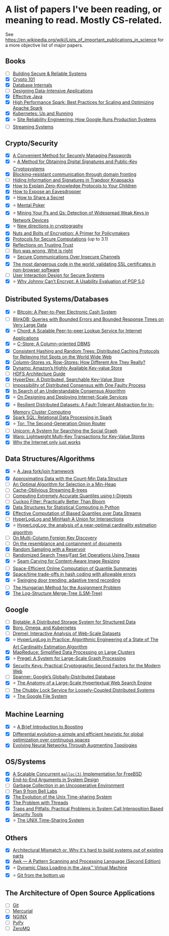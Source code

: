 # A list of papers I've been reading, or meaning to read. Mostly CS-related.

See <https://en.wikipedia.org/wiki/Lists_of_important_publications_in_science>
for a more objective list of major papers.

## Books

- [ ] [Building Secure & Reliable Systems](https://landing.google.com/sre/resources/foundationsandprinciples/srs-book/)
- [x] [Crypto 101](https://github.com/crypto101/crypto101.github.io/raw/master/Crypto101.pdf)
- [x] [Database Internals](https://www.databass.dev/)
- [ ] [Designing Data-Intensive Applications](https://dataintensive.net/)
- [x] [Effective Java](https://www.pearson.com/us/higher-education/program/Bloch-Effective-Java-2nd-Edition/PGM310651.html)
- [x] [High Performance Spark: Best Practices for Scaling and Optimizing Apache Spark](http://www.highperformancespark.com/)
- [x] [Kubernetes: Up and Running](http://shop.oreilly.com/product/0636920043874.do)
- [x] :star: [Site Reliability Engineering: How Google Runs Production Systems](https://landing.google.com/sre/book.html)
- [ ] [Streaming Systems](http://streamingsystems.net/)

## Crypto/Security

- [x] [A Convenient Method for Securely Managing Passwords](https://www.cs.utexas.edu/~bwaters/publications/papers/www2005.pdf)
- [x] :star: [A Method for Obtaining Digital Signatures and Public-Key Cryptosystems](https://people.csail.mit.edu/rivest/Rsapaper.pdf)
- [x] [Blocking-resistant communication through domain fronting](http://www.icir.org/vern/papers/meek-PETS-2015.pdf)
- [ ] [Hiding Information and Signatures in Trapdoor Knapsacks](https://pdfs.semanticscholar.org/da4f/f3b089d9404c0283fdb54403d41f736175a1.pdf)
- [x] [How to Explain Zero-Knowledge Protocols to Your Children](http://pages.cs.wisc.edu/~mkowalcz/628.pdf)
- [x] [How to Expose an Eavesdropper](https://people.csail.mit.edu/rivest/RivestShamir-HowToExposeAnEavesdropper.pdf)
- [x] :star: [How to Share a Secret](https://cs.jhu.edu/~sdoshi/crypto/papers/shamirturing.pdf)
- [x] :star: [Mental Poker](https://people.csail.mit.edu/rivest/ShamirRivestAdleman-MentalPoker.pdf)
- [x] :star: [Mining Your Ps and Qs: Detection of Widespread Weak Keys in Network Devices](https://factorable.net/weakkeys12.conference.pdf)
- [x] :star: [New directions in cryptography](https://ee.stanford.edu/~hellman/publications/24.pdf)
- [x] [Nuts and Bolts of Encryption: A Primer for Policymakers](https://www.cs.princeton.edu/~felten/encryption_primer.pdf)
- [x] [Protocols for Secure Computations](https://crysp.uwaterloo.ca/courses/pet/W11/cache/www.cs.wisc.edu/areas/sec/yao1982-ocr.pdf) (up to 3.1)
- [x] [Reflections on Trusting Trust](https://www.ece.cmu.edu/~ganger/712.fall02/papers/p761-thompson.pdf)
- [ ] [Ron was wrong, Whit is right](https://eprint.iacr.org/2012/064.pdf)
- [x] :star: [Secure Communications Over Insecure Channels](http://www.merkle.com/1974/PuzzlesAsPublished.pdf)
- [x] [The most dangerous code in the world: validating SSL certificates in non-browser software](http://www.cs.utexas.edu/~shmat/shmat_ccs12.pdf)
- [ ] [User Interaction Design for Secure Systems](http://www.eecs.berkeley.edu/Pubs/TechRpts/2002/CSD-02-1184.pdf)
- [x] :star: [Why Johnny Can’t Encrypt: A Usability Evaluation of PGP 5.0](http://www.gaudior.net/alma/johnny.pdf)

## Distributed Systems/Databases

- [x] :star: [Bitcoin: A Peer-to-Peer Electronic Cash System](https://bitcoin.org/bitcoin.pdf)
- [ ] [BlinkDB: Queries with Bounded Errors and Bounded Response Times on Very Large Data](https://www.cs.berkeley.edu/~sameerag/blinkdb_eurosys13.pdf)
- [x] :star: [Chord: A Scalable Peer-to-peer Lookup Service for Internet Applications](http://pdos.csail.mit.edu/papers/chord:sigcomm01/chord_sigcomm.pdf)
- [x] :star: [C-Store: A Column-oriented DBMS](https://cs.brown.edu/courses/cs227/archives/2008/mitchpapers/required4.pdf)
- [x] [Consistent Hashing and Random Trees: Distributed Caching Protocols for Relieving Hot Spots on the World Wide Web ](http://www.akamai.com/dl/technical_publications/ConsistenHashingandRandomTreesDistributedCachingprotocolsforrelievingHotSpotsontheworldwideweb.pdf)
- [x] [Column-Stores vs. Row-Stores: How Different Are They Really?](http://db.csail.mit.edu/projects/cstore/abadi-sigmod08.pdf)
- [x] [Dynamo: Amazon’s Highly Available Key-value Store](http://www.allthingsdistributed.com/files/amazon-dynamo-sosp2007.pdf)
- [ ] [HDFS Architecture Guide](https://hadoop.apache.org/docs/r1.2.1/hdfs_design.pdf)
- [x] [HyperDex: A Distributed, Searchable Key-Value Store](http://rescrv.net/pdf/hyperdex-sigcomm12.pdf)
- [ ] [Impossibility of Distributed Consensus with One Faulty Process](http://cs-www.cs.yale.edu/homes/arvind/cs425/doc/fischer.pdf)
- [x] [In Search of an Understandable Consensus Algorithm](https://ramcloud.stanford.edu/wiki/download/attachments/11370504/raft.pdf)
- [x] :star: [On Designing and Deploying Internet-Scale Services](https://www.usenix.org/legacy/event/lisa07/tech/full_papers/hamilton/hamilton.pdf)
- [x] :star: [Resilient Distributed Datasets: A Fault-Tolerant Abstraction for In-Memory Cluster Computing](http://www.cs.berkeley.edu/~matei/papers/2012/nsdi_spark.pdf)
- [x] [Spark SQL: Relational Data Processing in Spark](https://people.csail.mit.edu/matei/papers/2015/sigmod_spark_sql.pdf)
- [x] :star: [Tor: The Second-Generation Onion Router](https://svn.torproject.org/svn/projects/design-paper/tor-design.pdf)
- [ ] [Unicorn: A System for Searching the Social Graph](http://db.disi.unitn.eu/pages/VLDBProgram/pdf/industry/p871-curtiss.pdf)
- [x] [Warp: Lightweight Multi-Key Transactions for Key-Value Stores](https://arxiv.org/pdf/1509.07815.pdf)
- [x] [Why the Internet only just works](http://www0.cs.ucl.ac.uk/staff/M.Handley/papers/only-just-works.pdf)

## Data Structures/Algorithms

- [x] :star: [A Java fork/join framework](http://gee.cs.oswego.edu/dl/papers/fj.pdf)
- [x] [Approximating Data with the Count-Min Data Structure](http://dimacs.rutgers.edu/~graham/pubs/papers/cmsoft.pdf)
- [ ] [An Optimal Algorithm for Selection in a Min-Heap](http://www.sciencedirect.com/science/article/pii/S0890540183710308)
- [ ] [Cache-Oblivious Streaming B-trees](http://supertech.csail.mit.edu/papers/sbtree.pdf)
- [ ] [Computing Extremely Accurate Quantiles using t-Digests](https://raw.githubusercontent.com/tdunning/t-digest/master/docs/t-digest-paper/histo.pdf)
- [ ] [Cuckoo Filter: Practically Better Than Bloom](http://www.pdl.cmu.edu/PDL-FTP/FS/cuckoo-conext2014.pdf)
- [x] [Data Structures for Statistical Computing in Python](https://conference.scipy.org/proceedings/scipy2010/pdfs/mckinney.pdf)
- [x] [Effective Computation of Biased Quantiles over Data Streams](http://www.cs.rutgers.edu/~muthu/bquant.pdf)
- [ ] [HyperLogLog and MinHash A Union for Intersections](http://tech.adroll.com/media/hllminhash.pdf)
- [x] :star: [HyperLogLog: the analysis of a near-optimal cardinality estimation algorithm](http://algo.inria.fr/flajolet/Publications/FlFuGaMe07.pdf)
- [ ] [On Multi-Column Foreign Key Discovery](https://www.comp.nus.edu.sg/~cospace/pub/vldb10-pkfk.pdf)
- [ ] [On the resemblance and containment of documents](http://gatekeeper.dec.com/ftp/pub/dec/SRC/publications/broder/positano-final-wpnums.pdf)
- [x] [Random Sampling with a Reservoir](https://www.cs.umd.edu/~samir/498/vitter.pdf)
- [ ] [Randomized Search Trees](https://faculty.washington.edu/aragon/pubs/rst89.pdf)/[Fast Set Operations Using Treaps](https://www.cs.cmu.edu/~scandal/papers/treaps-spaa98.pdf)
- [x] :star: [Seam Carving for Content-Aware Image Resizing](http://perso.crans.org/frenoy/matlab2012/seamcarving.pdf)
- [ ] [Space-Efficient Online Computation of Quantile Summaries](http://infolab.stanford.edu/~datar/courses/cs361a/papers/quantiles.pdf)
- [x] [Space/time trade-offs in hash coding with allowable errors](https://www.cs.upc.edu/~diaz/p422-bloom.pdf)
- [x] :star: [Swinging door trending: adaptive trend recording](http://www.ebristoliclrga.com/PDF/SwDr.pdf)
- [ ] [The Hungarian Method for the Assignment Problem](https://tom.host.cs.st-andrews.ac.uk/CS3052-CC/Practicals/Kuhn.pdf)
- [x] [The Log-Structure Merge-Tree (LSM-Tree)](http://www.cs.umb.edu/~poneil/lsmtree.pdf)

## Google

- [ ] [Bigtable: A Distributed Storage System for Structured Data](http://research.google.com/archive/bigtable-osdi06.pdf)
- [x] [Borg, Omega, and Kubernetes](https://static.googleusercontent.com/media/research.google.com/en//pubs/archive/44843.pdf)
- [ ] [Dremel: Interactive Analysis of Web-Scale Datasets](https://static.googleusercontent.com/media/research.google.com/en//pubs/archive/36632.pdf)
- [x] :star: [HyperLogLog in Practice: Algorithmic Engineering of a State of The Art Cardinality Estimation Algorithm](https://static.googleusercontent.com/media/research.google.com/en//pubs/archive/40671.pdf)
- [x] [MapReduce: Simplified Data Processing on Large Clusters](http://research.google.com/archive/mapreduce-osdi04.pdf)
- [x] :star: [Pregel: A System for Large-Scale Graph Processing](https://kowshik.github.io/JPregel/pregel_paper.pdf)
- [x] [Security Keys: Practical Cryptographic Second Factors for the Modern Web](http://fc16.ifca.ai/preproceedings/25_Lang.pdf)
- [ ] [Spanner: Google’s Globally-Distributed Database](http://static.googleusercontent.com/media/research.google.com/en/us/archive/spanner-osdi2012.pdf)
- [x] :star: [The Anatomy of a Large-Scale Hypertextual Web Search Engine](http://ilpubs.stanford.edu:8090/361/1/1998-8.pdf)
- [ ] [The Chubby Lock Service for Loosely-Coupled Distributed Systems](https://static.googleusercontent.com/media/research.google.com/en//archive/chubby-osdi06.pdf)
- [x] :star: [The Google File System](http://research.google.com/archive/gfs-sosp2003.pdf)

## Machine Learning

- [x] :star: [A Brief Introduction to Boosting](https://www.cs.princeton.edu/~schapire/papers/Schapire99c.pdf)
- [x] [Differential evolution–a simple and efficient heuristic for global optimization over continuous spaces](https://bitbucket.org/12er/pso/src/b448ff0db375c1ac0c55855e9f19aced08b44ca6/doc/literature/heuristic%20Search/Differential%20Evolution%20-%20a%20simple%20and%20efficient%20heuristic%20for%20global%20optimization%20over%20continuous%20spaces.pdf)
- [x] [Evolving Neural Networks Through Augmenting Topologies](http://nn.cs.utexas.edu/downloads/papers/stanley.ec02.pdf)

## OS/Systems

- [x] [A Scalable Concurrent `malloc(3)` Implementation for FreeBSD](https://people.freebsd.org/~jasone/jemalloc/bsdcan2006/jemalloc.pdf)
- [x] [End-to-End Arguments in System Design](http://web.mit.edu/Saltzer/www/publications/endtoend/endtoend.pdf)
- [ ] [Garbage Collection in an Uncooperative Environment](http://www.hboehm.info/spe_gc_paper/preprint.pdf)
- [ ] [Plan 9 from Bell Labs](https://www.usenix.org/legacy/publications/compsystems/1995/sum_pike.pdf)
- [x] [The Evolution of the Unix Time-sharing System](https://www.cis.upenn.edu/~lee/07cis505/Papers/ritchie-bstj84.pdf)
- [x] [The Problem with Threads](http://www.eecs.berkeley.edu/Pubs/TechRpts/2006/EECS-2006-1.pdf)
- [x] [Traps and Pitfalls: Practical Problems in System Call Interposition Based Security Tools](https://people.eecs.berkeley.edu/~dawnsong/teaching/f12-cs161/readings/traps.pdf)
- [x] :star: [The UNIX Time-Sharing System](http://www.cs.berkeley.edu/~brewer/cs262/unix.pdf)

## Others

- [x] [Architectural Mismatch or, Why it's hard to build systems out of existing parts](http://repository.cmu.edu/cgi/viewcontent.cgi?article=1714&context=compsci)
- [x] [Awk — A Pattern Scanning and Processing Language (Second Edition)](https://pdfs.semanticscholar.org/8f82/7d3d09ebe77887181414613e8cb47e32a8d2.pdf)
- [x] :star: [Dynamic Class Loading in the Java™ Virtual Machine](http://www.humbertocervantes.net/coursdea/DynamicClassLoadingInTheJavaVirtualMachine.pdf)
- [x] :star: [Git from the bottom up](http://ftp.newartisans.com/pub/git.from.bottom.up.pdf)

## The Architecture of Open Source Applications

- [ ] [Git](http://aosabook.org/en/git.html)
- [ ] [Mercurial](http://aosabook.org/en/mercurial.html)
- [x] [NGINX](http://aosabook.org/en/nginx.html)
- [ ] [PyPy](http://aosabook.org/en/pypy.html)
- [ ] [ZeroMQ](http://aosabook.org/en/zeromq.html)
